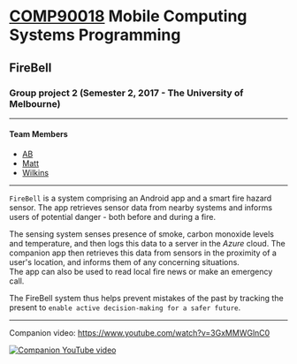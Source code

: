 # [COMP90018](https://handbook.unimelb.edu.au/2017/subjects/comp90018/) Mobile Computing Systems Programming

## FireBell

### Group project 2 (Semester 2, 2017 - The University of Melbourne)

---

#### Team Members

- [AB](https://github.com/abhineet-gupta)
- [Matt](https://github.com/Durantula91)
- [Wilkins](https://github.com/WilkinsJLeong)

---

`FireBell` is a system comprising an Android app and a smart fire hazard sensor. The app retrieves sensor data from nearby systems and informs users of potential danger - both before and during a fire.

The sensing system senses presence of smoke, carbon monoxide levels and temperature, and then logs this data to a server in the _Azure_ cloud. The companion app then retrieves this data from sensors in the proximity of a user's location, and informs them of any concerning situations.
<br>
The app can also be used to read local fire news or make an emergency call.

The FireBell system thus helps prevent mistakes of the past by tracking the present to `enable active decision-making for a safer future`.

---

Companion video:
https://www.youtube.com/watch?v=3GxMMWGlnC0

[![Companion YouTube video](https://img.youtube.com/vi/3GxMMWGlnC0/0.jpg)](https://www.youtube.com/watch?v=3GxMMWGlnC0)
